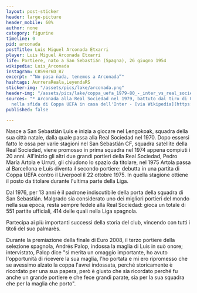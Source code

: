```yaml
---
layout: post-sticker
header: large-picture
header_mobile: 60%
author: none
category: figurine
timeline: 0
pid: arconada
postTitle: Luis Miguel Arconada Etxarri
player: Luis Miguel Arconada Etxarri
life: Portiere, nato a San Sebastián (Spagna), 26 giugno 1954
wikipedia: Luis_Arconada
instagram: CB59Br6D_B7
excerpt: "“No pasa nada, tenemos a Arconada”"
hashtags: AurreraReala,LeyendaRS
sticker-img: "/assets/pics/lake/arconada.png"
header-img: "/assets/pics/lake/coppa_uefa_1979-80_-_inter_vs_real_sociedad_-_luis_arconada.jpg"
sources: "* Arconada alla Real Sociedad nel 1979, battuto dal tiro di Gianpiero Marini
  nella sfida di Coppa UEFA in casa dell'Inter - [via Wikipedia](https://it.wikipedia.org/wiki/Luis_Arconada#/media/File:Coppa_UEFA_1979-80_-_Inter_vs_Real_Sociedad_-_Luis_Arconada.jpg)"
published: false

---
```

Nasce a San Sebastián Luis e inizia a giocare nel Lengokoak, squadra della sua città natale, dalla quale passa alla Real Sociedad nel 1970. Dopo essersi fatto le ossa per varie stagioni nel San Sebastián CF, squadra satellite della Real Sociedad, viene promosso in prima squadra nel 1974 appena compiuti i 20 anni. All'inizio gli altri due grandi portieri della Real Sociedad, Pedro María Artola e Urruti, gli chiudono lo spazio da titolare, nel 1975 Artola passa al Barcellona e Luís diventa il secondo portiere: debutta in una partita di Coppa UEFA contro il Liverpool il 22 ottobre 1975. In quella stagione ottiene il posto da titolare durante l'ultima parte della Liga.

Dal 1976, per 13 anni è il padrone indiscutibile della porta della squadra di San Sebastián. Malgrado sia considerato uno dei migliori portieri del mondo nella sua epoca, resta sempre fedele alla Real Sociedad: gioca un totale di 551 partite ufficiali, 414 delle quali nella Liga spagnola. 

Partecipa ai più importanti successi della storia del club, vincendo con tutti i titoli del suo palmarès.  
  
Durante la premiazione della finale di Euro 2008, il terzo portiere della selezione spagnola, Andrés Palop, indossa la maglia di Luís in suò onore; intervistato, Palop dice "si merita un omaggio importante, ho avuto l'opportunità di ricevere la sua maglia, l'ho portata e mi ero ripromesso che se avessimo alzato la coppa l'avrei indossata, perché storicamente è ricordato per una sua papera, però è giusto che sia ricordato perché fu anche un grande portiere e che fece grandi parate, sia per la sua squadra che per la maglia che porto".